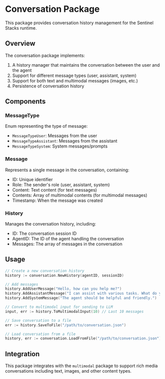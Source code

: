 # Conversation Package

This package provides conversation history management for the Sentinel Stacks runtime.

## Overview

The conversation package implements:

1. A history manager that maintains the conversation between the user and the agent
2. Support for different message types (user, assistant, system)
3. Support for both text and multimodal messages (images, etc.)
4. Persistence of conversation history

## Components

### MessageType

Enum representing the type of message:
- `MessageTypeUser`: Messages from the user
- `MessageTypeAssistant`: Messages from the assistant
- `MessageTypeSystem`: System messages/prompts

### Message

Represents a single message in the conversation, containing:
- ID: Unique identifier
- Role: The sender's role (user, assistant, system)
- Content: Text content (for text messages)
- Contents: Array of multimodal contents (for multimodal messages)
- Timestamp: When the message was created

### History

Manages the conversation history, including:
- ID: The conversation session ID
- AgentID: The ID of the agent handling the conversation
- Messages: The array of messages in the conversation

## Usage

```go
// Create a new conversation history
history := conversation.NewHistory(agentID, sessionID)

// Add messages
history.AddUserMessage("Hello, how can you help me?")
history.AddAssistantMessage("I can assist with various tasks. What do you need help with?")
history.AddSystemMessage("The agent should be helpful and friendly.")

// Convert to multimodal input for sending to LLM
input, err := history.ToMultimodalInput(10) // Last 10 messages

// Save conversation to a file
err := history.SaveToFile("/path/to/conversation.json")

// Load conversation from a file
history, err := conversation.LoadFromFile("/path/to/conversation.json")
```

## Integration

This package integrates with the `multimodal` package to support rich media conversations including text, images, and other content types.